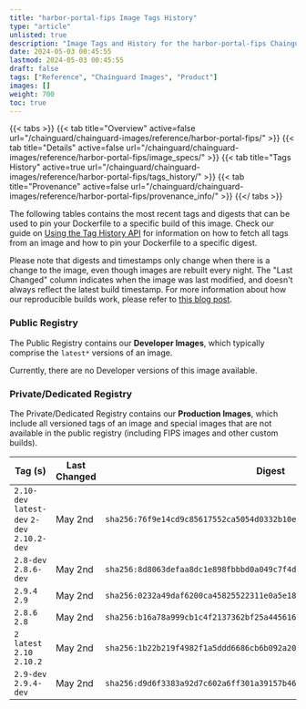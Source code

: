 ```yaml
---
title: "harbor-portal-fips Image Tags History"
type: "article"
unlisted: true
description: "Image Tags and History for the harbor-portal-fips Chainguard Image"
date: 2024-05-03 00:45:55
lastmod: 2024-05-03 00:45:55
draft: false
tags: ["Reference", "Chainguard Images", "Product"]
images: []
weight: 700
toc: true
---
```


{{< tabs >}}
{{< tab title="Overview" active=false url="/chainguard/chainguard-images/reference/harbor-portal-fips/" >}}
{{< tab title="Details" active=false url="/chainguard/chainguard-images/reference/harbor-portal-fips/image_specs/" >}}
{{< tab title="Tags History" active=true url="/chainguard/chainguard-images/reference/harbor-portal-fips/tags_history/" >}}
{{< tab title="Provenance" active=false url="/chainguard/chainguard-images/reference/harbor-portal-fips/provenance_info/" >}}
{{</ tabs >}}

The following tables contains the most recent tags and digests that can be used to pin your Dockerfile to a specific build of this image. Check our guide on [Using the Tag History API](/chainguard/chainguard-images/using-the-tag-history-api/) for information on how to fetch all tags from an image and how to pin your Dockerfile to a specific digest.

Please note that digests and timestamps only change when there is a change to the image, even though images are rebuilt every night. The "Last Changed" column indicates when the image was last modified, and doesn't always reflect the latest build timestamp. For more information about how our reproducible builds work, please refer to [this blog post](https://www.chainguard.dev/unchained/reproducing-chainguards-reproducible-image-builds).

### Public Registry
The Public Registry contains our **Developer Images**, which typically comprise the `latest*` versions of an image.

Currently, there are no Developer versions of this image available.

### Private/Dedicated Registry
The Private/Dedicated Registry contains our **Production Images**, which include all versioned tags of an image and special images that are not available in the public registry (including FIPS images and other custom builds).

| Tag (s)                                       | Last Changed | Digest                                                                    |
|-----------------------------------------------|--------------|---------------------------------------------------------------------------|
|  `2.10-dev` `latest-dev` `2-dev` `2.10.2-dev` | May 2nd      | `sha256:76f9e14cd9c85617552ca5054d0332b10e14ba061d94fdda6a5586adb4fa60b5` |
|  `2.8-dev` `2.8.6-dev`                        | May 2nd      | `sha256:8d8063defaa8dc1e898fbbbd0a049c7f4d8ff125d935ee07d52ab669c9d3a4d7` |
|  `2.9.4` `2.9`                                | May 2nd      | `sha256:0232a49daf6200ca45825522311e0a5e18edbf389d6f2ad51aab163c14369bb5` |
|  `2.8.6` `2.8`                                | May 2nd      | `sha256:b16a78a999cb1c4f2137362bf25a44561650b4e5b6085d844d5bf8f1849995a5` |
|  `2` `latest` `2.10` `2.10.2`                 | May 2nd      | `sha256:1b22b219f4982f1a5ddd6686cb6b092a20c1671c28ab92fd50dc5c8967afa9d1` |
|  `2.9-dev` `2.9.4-dev`                        | May 2nd      | `sha256:d9d6f3383a92d7c602a6ff301a39157b46359fd40bca255dd4f94b633feb2f95` |

